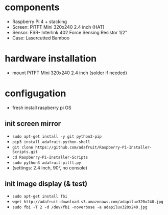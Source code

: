 # components
* Raspberry Pi 4 + stacking
* Screen: PiTFT Mini 320x240 2.4 inch (HAT)
* Sensor: FSR- Interlink 402 Force Sensing Resistor 1/2"
* Case: Lasercutted Bamboo

# hardware installation
* mount PiTFT Mini 320x240 2.4 inch (solder if needed)

# configugation
* fresh install raspberry pi OS

## init screen mirror
* `sudo apt-get install -y git python3-pip`
* `pip3 install adafruit-python-shell`
* `git clone https://github.com/adafruit/Raspberry-Pi-Installer-Scripts.git`
* `cd Raspberry-Pi-Installer-Scripts`
* `sudo python3 adafruit-pitft.py`
* (settings: 2.4 inch, 90°, no console)
  
## init image display (& test)
* `sudo apt-get install fbi`
* `wget http://adafruit-download.s3.amazonaws.com/adapiluv320x240.jpg`
* `sudo fbi -T 2 -d /dev/fb1 -noverbose -a adapiluv320x240.jpg`
